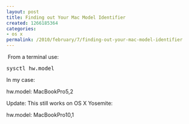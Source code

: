 ```yaml
---
layout: post
title: Finding out Your Mac Model Identifier
created: 1266185364
categories:
- os x
permalink: /2010/february/7/finding-out-your-mac-model-identifier
---
```

<p>&nbsp;From a terminal use:</p>
<pre>
sysctl hw.model
</pre>
<p>In my case:</p>
<p>hw.model: MacBookPro5,2<br />
</p>

Update: This still works on OS X Yosemite:

hw.model: MacBookPro10,1
